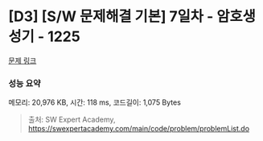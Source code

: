 # [D3] [S/W 문제해결 기본] 7일차 - 암호생성기 - 1225 

[문제 링크](https://swexpertacademy.com/main/code/problem/problemDetail.do?contestProbId=AV14uWl6AF0CFAYD) 

### 성능 요약

메모리: 20,976 KB, 시간: 118 ms, 코드길이: 1,075 Bytes



> 출처: SW Expert Academy, https://swexpertacademy.com/main/code/problem/problemList.do